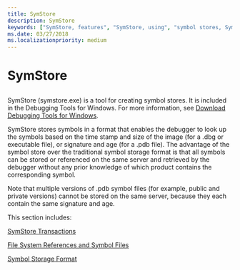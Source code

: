 ```yaml
---
title: SymStore
description: SymStore
keywords: ["SymStore, features", "SymStore, using", "symbol stores, SymStore (symstore.exe)"]
ms.date: 03/27/2018
ms.localizationpriority: medium
---
```


# SymStore


## <span id="ddk_using_symstore_dbg"></span><span id="DDK_USING_SYMSTORE_DBG"></span>

SymStore (symstore.exe) is a tool for creating symbol stores. It is included in the Debugging Tools for Windows. For more information, see [Download Debugging Tools for Windows](debugger-download-tools.md).

SymStore stores symbols in a format that enables the debugger to look up the symbols based on the time stamp and size of the image (for a .dbg or executable file), or signature and age (for a .pdb file). The advantage of the symbol store over the traditional symbol storage format is that all symbols can be stored or referenced on the same server and retrieved by the debugger without any prior knowledge of which product contains the corresponding symbol.

Note that multiple versions of .pdb symbol files (for example, public and private versions) cannot be stored on the same server, because they each contain the same signature and age.

This section includes:

[SymStore Transactions](symstore-transactions.md)

[File System References and Symbol Files](file-system-references-and-symbol-files.md)

[Symbol Storage Format](symbol-storage-format.md)

 

 





